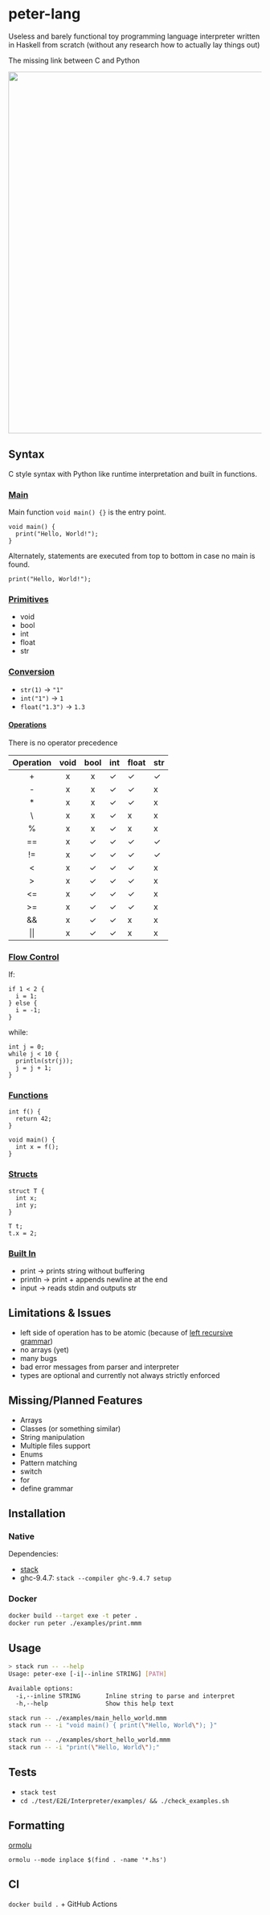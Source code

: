 # peter-lang

Useless and barely functional toy programming language interpreter written in Haskell from scratch (without any research how to actually lay things out)

The missing link between C and Python

<img src="https://m.media-amazon.com/images/M/MV5BMmQwNWY0MzMtZTgyNy00ZTM1LWI0ZDgtY2Q3NGQ4ZjhhN2U2XkEyXkFqcGdeQXVyODQyNDU4OTk@._V1_.jpg" width="720">

## Syntax

C style syntax with Python like runtime interpretation and built in functions.

### [Main](./examples/main_hello_world.mmm)

Main function `void main() {}` is the entry point.

```
void main() {
  print("Hello, World!");
}
```

Alternately, statements are executed from top to bottom in case no main is found.

```
print("Hello, World!");
```

### [Primitives](./examples/primitives.mmm)

- void
- bool
- int
- float
- str

### [Conversion](./examples/primitives.mmm)

- `str(1)` -> `"1"`
- `int("1")` -> `1`
- `float("1.3")` -> `1.3`

#### [Operations](./examples/primitives.mmm)

There is no operator precedence

| Operation | void | bool | int | float | str |
| :-------: | :--: | :--: | --- | ----- | --- |
|     +     |  x   |  x   | ✓   | ✓     | ✓   |
|     -     |  x   |  x   | ✓   | ✓     | x   |
|    \*     |  x   |  x   | ✓   | ✓     | x   |
|    \\     |  x   |  x   | ✓   | x     | x   |
|     %     |  x   |  x   | ✓   | x     | x   |
|    ==     |  x   |  ✓   | ✓   | ✓     | ✓   |
|    !=     |  x   |  ✓   | ✓   | ✓     | ✓   |
|     <     |  x   |  ✓   | ✓   | ✓     | x   |
|     >     |  x   |  ✓   | ✓   | ✓     | x   |
|    <=     |  x   |  ✓   | ✓   | ✓     | x   |
|    >=     |  x   |  ✓   | ✓   | ✓     | x   |
|    &&     |  x   |  ✓   | ✓   | x     | x   |
|   \|\|    |  x   |  ✓   | ✓   | x     | x   |

### [Flow Control](./examples/control.mmm)

If:

```
if 1 < 2 {
  i = 1;
} else {
  i = -1;
}
```

while:

```
int j = 0;
while j < 10 {
  println(str(j));
  j = j + 1;
}
```

### [Functions](./examples/functions.mmm)

```
int f() {
  return 42;
}

void main() {
  int x = f();
}
```

### [Structs](./examples/structs.mmm)

```
struct T {
  int x;
  int y;
}

T t;
t.x = 2;
```

### [Built In](./examples/hello_input.mmm)

- print -> prints string without buffering
- println -> print + appends newline at the end
- input -> reads stdin and outputs str

## Limitations & Issues

- left side of operation has to be atomic (because of [left recursive grammar](https://en.wikipedia.org/wiki/Left_recursion))
- no arrays (yet)
- many bugs
- bad error messages from parser and interpreter
- types are optional and currently not always strictly enforced

## Missing/Planned Features

- Arrays
- Classes (or something similar)
- String manipulation
- Multiple files support
- Enums
- Pattern matching
- switch
- for
- define grammar

## Installation

### Native

Dependencies:

- [stack](https://docs.haskellstack.org/en/stable/)
- ghc-9.4.7: `stack --compiler ghc-9.4.7 setup`

### Docker

```bash
docker build --target exe -t peter .
docker run peter ./examples/print.mmm
```

## Usage

```bash
> stack run -- --help
Usage: peter-exe [-i|--inline STRING] [PATH]

Available options:
  -i,--inline STRING       Inline string to parse and interpret
  -h,--help                Show this help text
```

```bash
stack run -- ./examples/main_hello_world.mmm
stack run -- -i "void main() { print(\"Hello, World\"); }"

stack run -- ./examples/short_hello_world.mmm
stack run -- -i "print(\"Hello, World\");"
```

## Tests

- `stack test`
- `cd ./test/E2E/Interpreter/examples/ && ./check_examples.sh`

## Formatting

[ormolu](https://github.com/tweag/ormolu)

```
ormolu --mode inplace $(find . -name '*.hs')
```

## CI

`docker build .` + GitHub Actions
